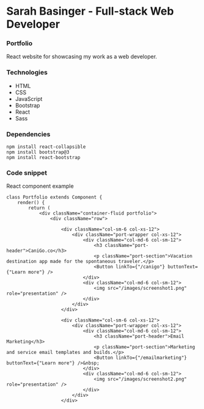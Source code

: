 # Sarah Basinger - Full-stack Web Developer  
### Portfolio  
React website for showcasing my work as a web developer.

### Technologies 
- HTML 
- CSS 
- JavaScript 
- Bootstrap 
- React 
- Sass

### Dependencies
```
npm install react-collapsible
npm install bootstrap@3
npm install react-bootstrap
```

### Code snippet
React component example
```
class Portfolio extends Component {
	render() {
		return (
			<div className="container-fluid portfolio">
				<div className="row">

					<div className="col-sm-6 col-xs-12">
						<div className="port-wrapper col-xs-12">
							<div className="col-md-6 col-sm-12">
								<h3 className="port-header">CaniGo.co</h3>
								<p className="port-section">Vacation destination app made for the spontaneous traveler.</p>
								<Button linkTo={"/canigo"} buttonText={"Learn more"} />
							</div>
							<div className="col-md-6 col-sm-12">
								<img src="/images/screenshot1.png" role="presentation" />
							</div>
						</div>
					</div>

					<div className="col-sm-6 col-xs-12">
						<div className="port-wrapper col-xs-12">
							<div className="col-md-6 col-sm-12">
								<h3 className="port-header">Email Marketing</h3>
								<p className="port-section">Marketing and service email templates and builds.</p>
								<Button linkTo={"/emailmarketing"} buttonText={"Learn more"} />&nbsp;
							</div>
							<div className="col-md-6 col-sm-12">
								<img src="/images/screenshot2.png" role="presentation" />
							</div>
						</div>
					</div>
```